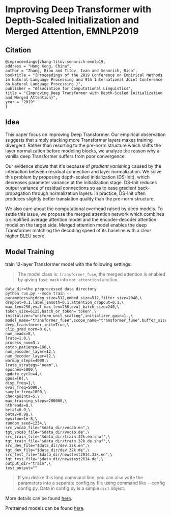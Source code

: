 # Improving Deep Transformer with Depth-Scaled Initialization and Merged Attention, EMNLP2019


## Citation

```
@inproceedings{zhang-titov-sennrich-emnlp19,
address = "Hong Kong, China",
author = "Zhang, Biao and Titov, Ivan and Sennrich, Rico",
booktitle = "{Proceedings of the 2019 Conference on Empirical Methods in Natural Language Processing and 9th International Joint Conference on Natural Language Processing }",
publisher = "Association for Computational Linguistics",
title = "{Improving Deep Transformer with Depth-Scaled Initialization and Merged Attention}",
year = "2019"
}
```

## Idea

This paper focus on improving Deep Transformer. 
Our empirical observation suggests that simply stacking more Transformer layers makes training divergent.
Rather than resorting to the pre-norm structure which shifts the layer normalization before modeling blocks,
we analyze the reason why a vanilla deep Transformer suffers from poor convergence.

Our evidence shows that it's because of *gradient vanishing* caused by the interaction between residual connection
and layer normalization. We solve this problem by proposing depth-scaled initialization (DS-Init), which decreases 
parameter variance at the initialization stage. DS-Init reduces output variance of residual connections so as to
ease gradient back-propagation through normalization layers. In practice, DS-Init often produces slightly better
translation quality than the pre-norm structure.

We also care about the computational overhead raised by deep models. To settle this issue, we propose the merged
attention network which combines a simplified average attention model and the encoder-decoder attention model on 
the target side. Merged attention model enables the deep Transformer matching the decoding speed of its baseline
with a clear higher BLEU score.


## Model Training
train 12-layer Transformer model with the following settings:
>The model class is: `transformer_fuse`, the merged attention is enabled by giving `fuse_mask` into `dot_attention` function.
```
data_dir=the preprocessed data directory
python run.py --mode train --parameters=hidden_size=512,embed_size=512,filter_size=2048,\
dropout=0.1,label_smooth=0.1,attention_dropout=0.1,\
max_len=256,eval_max_len=256,eval_batch_size=240,\
token_size=6125,batch_or_token='token',\
initializer="uniform_unit_scaling",initializer_gain=1.,\
model_name="transformer_fuse",scope_name="transformer_fuse",buffer_size=600000,\
deep_transformer_init=True,\
clip_grad_norm=0.0,\
num_heads=8,\
lrate=1.0,\
process_num=3,\
estop_patience=100,\
num_encoder_layer=12,\
num_decoder_layer=12,\
warmup_steps=4000,\
lrate_strategy="noam",\
epoches=5000,\
update_cycle=4,\
gpus=[0],\
disp_freq=1,\
eval_freq=5000,\
sample_freq=1000,\
checkpoints=5,\
max_training_steps=200000,\
nthreads=8,\
beta1=0.9,\
beta2=0.98,\
epsilon=1e-8,\
random_seed=1234,\
src_vocab_file="$data_dir/vocab.en",\
tgt_vocab_file="$data_dir/vocab.de",\
src_train_file="$data_dir/train.32k.en.shuf",\
tgt_train_file="$data_dir/train.32k.de.shuf",\
src_dev_file="$data_dir/dev.32k.en",\
tgt_dev_file="$data_dir/dev.32k.de",\
src_test_file="$data_dir/newstest2014.32k.en",\
tgt_test_file="$data_dir/newstest2014.de",\
output_dir="train",\
test_output=""
```
>If you dislike this long command line, you can also write the parameters into a separate config.py file using
command like --config config.py. Data in config.py is a simple `dict` object.

More details can be found [here](../usage/README.md).

Pretrained models can be found [here](http://data.statmt.org/bzhang/emnlp19_deep_transformer/).